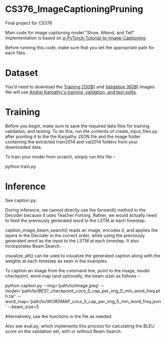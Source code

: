 # CS376_ImageCaptioningPruning

Final project for CS376

Main code for image captioning model "Show, Attend, and Tell" implementation is based on [a-PyTorch-Tutorial-to-Image-Captioning](https://github.com/sgrvinod/a-PyTorch-Tutorial-to-Image-Captioning).

Before running this code, make sure that you set the appropriate path for each files.

# Dataset

You'd need to download the [Training (13GB)](http://images.cocodataset.org/zips/train2014.zip) and [Validation (6GB)](http://images.cocodataset.org/zips/val2014.zip) images. We will use  [Andrej Karpathy's training, validation, and test splits](http://cs.stanford.edu/people/karpathy/deepimagesent/caption_datasets.zip).

# Training

Before you begin, make sure to save the required data files for training, validation, and testing. To do this, run the contents of create_input_files.py after pointing it to the the Karpathy JSON file and the image folder containing the extracted train2014 and val2014 folders from your downloaded data.

To train your model from scratch, simply run this file –

python train.py

# Inference

See caption.py.

During inference, we cannot directly use the forward() method in the Decoder because it uses Teacher Forcing. Rather, we would actually need to feed the previously generated word to the LSTM at each timestep.

caption_image_beam_search() reads an image, encodes it, and applies the layers in the Decoder in the correct order, while using the previously generated word as the input to the LSTM at each timestep. It also incorporates Beam Search.

visualize_att() can be used to visualize the generated caption along with the weights at each timestep as seen in the examples.

To caption an image from the command line, point to the image, model checkpoint, word map (and optionally, the beam size) as follows –

python caption.py --img='path/to/image.jpeg' --model='path/to/BEST_checkpoint_coco_5_cap_per_img_5_min_word_freq.pth.tar' --word_map='path/to/WORDMAP_coco_5_cap_per_img_5_min_word_freq.json' --beam_size=5

Alternatively, use the functions in the file as needed.

Also see eval.py, which implements this process for calculating the BLEU score on the validation set, with or without Beam Search.
